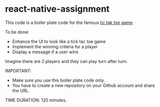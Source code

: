 # react-native-assignment

This code is a boiler plate code for the famous [tic tak toe game](https://en.wikipedia.org/wiki/Tic-tac-toe).

To be done:

- Enhance the UI to look like a tick tac toe game
- Implement the winning criteria for a player
- Display a message if a user wins

Imagine there are 2 players and they can play turn after turn.

IMPORTANT:

- Make sure you use this boiler plate code only.
- You have to create a new repository on your Github account and share the URL.

TIME DURATION: 120 minutes.
